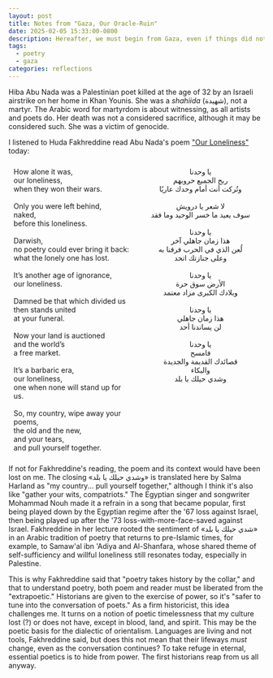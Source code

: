 ```yaml
---
layout: post
title: Notes from "Gaza, Our Oracle-Ruin"
date: 2025-02-05 15:33:00-0800
description: Hereafter, we must begin from Gaza, even if things did not begin there.
tags:
  - poetry
  - gaza
categories: reflections
---
```

Hiba Abu Nada was a Palestinian poet killed at the age of 32 by an Israeli airstrike on her home in Khan Younis. She was a *shahiida* (شهيدة), not a martyr. The Arabic word for martyrdom is about witnessing, as all artists and poets do. Her death was not a considered sacrifice, although it may be considered such. She was a victim of genocide.

I listened to Huda Fakhreddine read Abu Nada's poem ["Our Loneliness"](https://arablit.org/2023/12/04/our-loneliness-a-poem-by-hiba-abu-nada/) today:
<div style="display: flex; justify-content: space-between;">
<div style="flex: 1; padding: 10px;">
How alone it was,<br>
our loneliness,<br>
when they won their wars.<br><br>
Only you were left behind,<br>
naked,<br>
before this loneliness.<br><br>
Darwish,<br>
no poetry could ever bring it back:<br>
what the lonely one has lost.<br><br>
It’s another age of ignorance,<br>
our loneliness.<br><br>
Damned be that which divided us<br>
then stands united<br>
at your funeral.<br><br>
Now your land is auctioned<br>
and the world’s<br>
a free market.<br><br>
It’s a barbaric era,<br>
our loneliness,<br>
one when none will stand up for us.<br><br>
So, my country, wipe away your poems,<br>
the old and the new,<br>
and your tears,<br>
and pull yourself together.
</div>
<div style="text-align: center; flex: 1; padding: 10px;">
يا وحدنا<br>
ربح الجميع حروبهم<br>
وتُركت أنت أمام وحدك عاريًا<br><br>
لا شعر يا درويش<br>
سوف يعيد ما خسر الوحيد وما فقد<br><br>
يا وحدنا<br>
هذا زمان جاهلي آخر<br>
لُعن الذي في الحرب فرقنا به<br>
وعلى جنازتك اتحد<br><br>
يا وحدنا<br>
الأرض سوق حرة<br>
وبلادك الكبرى مزاد معتمد<br><br>
يا وحدنا<br>
هذا زمان جاهلي<br>
لن يساندنا أحد<br><br>
يا وحدنا<br>
فامسح<br>
قصائدك القديمة والجديدة<br>
والبكاء<br>
وشدي حيلك يا بلد
</div>
</div>

If not for Fakhreddine's reading, the poem and its context would have been lost on me. The closing «وشدي حيلك يا بلد» is translated here by Salma Harland as "my country... pull yourself together," although I think it's also like "gather your wits, compatriots." The Egyptian singer and songwriter Mohammad Nouh made it a refrain in a song that became popular, first being played down by the Egyptian regime after the '67 loss against Israel, then being played up after the '73 loss-with-more-face-saved against Israel. Fakhreddine in her lecture rooted the sentiment of «شدي حيلك يا بلد» in an Arabic tradition of poetry that returns to pre-Islamic times, for example, to Samaw'al ibn 'Adiya and Al-Shanfara, whose shared theme of self-sufficiency and willful loneliness still resonates today, especially in Palestine.

This is why Fakhreddine said that "poetry takes history by the collar," and that to understand poetry, both poem and reader must be liberated from the "extrapoetic." Historians are given to the exercise of power, so it's "safer to tune into the conversation of poets." As a firm historicist, this idea challenges me. It turns on a notion of poetic timelessness that my culture lost (?) or does not have, except in blood, land, and spirit. This may be the poetic basis for the dialectic of orientalism. Languages are living and not tools, Fakhreddine said, but does this not mean that their lifeways *must* change, even as the conversation continues? To take refuge in eternal, essential poetics is to hide from power. The first historians reap from us all anyway.